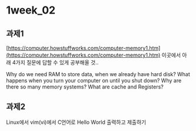 # 1week_02

## 과제1

[https://computer.howstuffworks.com/computer-memory1.htm](https://computer.howstuffworks.com/computer-memory1.htm) 
이곳에서 아래 4가지 질문에 답할 수 있게 공부해올 것..

Why do we need RAM to store data, when we already have hard disk?
What happens when you turn your computer on until you shut down?
Why are there so many memory systems?
What are cache and Registers?

## 과제2 

Linux에서 vim(vi)에서 C언어로 Hello World 출력하고 제출하기 

